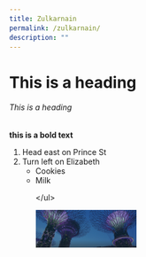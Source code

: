 ```yaml
---
title: Zulkarnain
permalink: /zulkarnain/
description: ""
---
```

<h1>This is a heading</h1>
<h6>This is a heading</h6>

<b>this is a bold text</b>

<ol>
  <li>Head east on Prince St</li\>
  <li>Turn left on Elizabeth</li\>
</ol\>
<ul>
  <li>Cookies</li\>
  <li>Milk</li\>

</ul\>

<img src="/images/hero-banner.png" style="width:40%;"/>